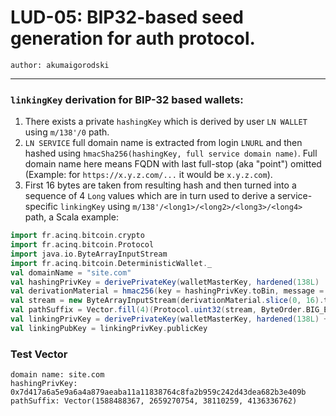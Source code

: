 LUD-05: BIP32-based seed generation for auth protocol.
======================================================

`author: akumaigorodski`

---

### `linkingKey` derivation for BIP-32 based wallets:

1. There exists a private `hashingKey` which is derived by user `LN WALLET` using `m/138'/0` path.
2. `LN SERVICE` full domain name is extracted from login `LNURL` and then hashed using `hmacSha256(hashingKey, full service domain name)`. Full domain name here means FQDN with last full-stop (aka "point") omitted (Example: for `https://x.y.z.com/...` it would be `x.y.z.com`).
3. First 16 bytes are taken from resulting hash and then turned into a sequence of 4 `Long` values which are in turn used to derive a service-specific `linkingKey` using `m/138'/<long1>/<long2>/<long3>/<long4>` path, a Scala example:

```Scala
import fr.acinq.bitcoin.crypto
import fr.acinq.bitcoin.Protocol
import java.io.ByteArrayInputStream
import fr.acinq.bitcoin.DeterministicWallet._
val domainName = "site.com"
val hashingPrivKey = derivePrivateKey(walletMasterKey, hardened(138L) :: 0L :: Nil)
val derivationMaterial = hmac256(key = hashingPrivKey.toBin, message = domainName)
val stream = new ByteArrayInputStream(derivationMaterial.slice(0, 16).toArray)
val pathSuffix = Vector.fill(4)(Protocol.uint32(stream, ByteOrder.BIG_ENDIAN)) // each uint32 call consumes next 4 bytes
val linkingPrivKey = derivePrivateKey(walletMasterKey, hardened(138L) +: pathSuffix)
val linkingPubKey = linkingPrivKey.publicKey
```

### Test Vector

```
domain name: site.com
hashingPrivKey: 0x7d417a6a5e9a6a4a879aeaba11a11838764c8fa2b959c242d43dea682b3e409b
pathSuffix: Vector(1588488367, 2659270754, 38110259, 4136336762)
```
